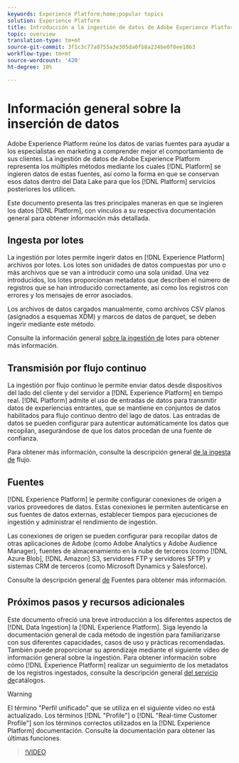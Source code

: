 ```yaml
---
keywords: Experience Platform;home;popular topics
solution: Experience Platform
title: Introducción a la ingestión de datos de Adobe Experience Platform
topic: overview
translation-type: tm+mt
source-git-commit: 3f1c3c77a0755a3e305da0fb8a234be0f0ee1863
workflow-type: tm+mt
source-wordcount: '420'
ht-degree: 10%

---
```



# Información general sobre la inserción de datos

Adobe Experience Platform reúne los datos de varias fuentes para ayudar a los especialistas en marketing a comprender mejor el comportamiento de sus clientes. La ingestión de datos de Adobe Experience Platform representa los múltiples métodos mediante los cuales [!DNL Platform] se ingieren datos de estas fuentes, así como la forma en que se conservan esos datos dentro del Data Lake para que los [!DNL Platform] servicios posteriores los utilicen.

Este documento presenta las tres principales maneras en que se ingieren los datos [!DNL Platform], con vínculos a su respectiva documentación general para obtener información más detallada.

## Ingesta por lotes

La ingestión por lotes permite ingerir datos en [!DNL Experience Platform] archivos por lotes. Los lotes son unidades de datos compuestas por uno o más archivos que se van a introducir como una sola unidad. Una vez introducidos, los lotes proporcionan metadatos que describen el número de registros que se han introducido correctamente, así como los registros con errores y los mensajes de error asociados.

Los archivos de datos cargados manualmente, como archivos CSV planos (asignados a esquemas XDM) y marcos de datos de parquet, se deben ingerir mediante este método.

Consulte la información general [sobre la ingestión de](./batch-ingestion/overview.md) lotes para obtener más información.

## Transmisión por flujo continuo

La ingestión por flujo continuo le permite enviar datos desde dispositivos del lado del cliente y del servidor a [!DNL Experience Platform] en tiempo real. [!DNL Platform] admite el uso de entradas de datos para transmitir datos de experiencias entrantes, que se mantiene en conjuntos de datos habilitados para flujo continuo dentro del lago de datos. Las entradas de datos se pueden configurar para autenticar automáticamente los datos que recopilan, asegurándose de que los datos procedan de una fuente de confianza.

Para obtener más información, consulte la descripción general [de la ingesta de](./streaming-ingestion/overview.md) flujo.

## Fuentes

[!DNL Experience Platform] le permite configurar conexiones de origen a varios proveedores de datos. Estas conexiones le permiten autenticarse en sus fuentes de datos externas, establecer tiempos para ejecuciones de ingestión y administrar el rendimiento de ingestión.

Las conexiones de origen se pueden configurar para recopilar datos de otras aplicaciones de Adobe (como Adobe Analytics y Adobe Audience Manager), fuentes de almacenamiento en la nube de terceros (como [!DNL Azure Blob], [!DNL Amazon] S3, servidores FTP y servidores SFTP) y sistemas CRM de terceros (como Microsoft Dynamics y Salesforce).

Consulte la descripción general [de](../sources/home.md) Fuentes para obtener más información.

## Próximos pasos y recursos adicionales

Este documento ofreció una breve introducción a los diferentes aspectos de [!DNL Data Ingestion] la [!DNL Experience Platform]. Siga leyendo la documentación general de cada método de ingestión para familiarizarse con sus diferentes capacidades, casos de uso y prácticas recomendadas. También puede proporcionar su aprendizaje mediante el siguiente vídeo de información general sobre la ingestión. Para obtener información sobre cómo [!DNL Experience Platform] realizar un seguimiento de los metadatos de los registros ingestados, consulte la descripción general [del servicio de](../catalog/home.md)catálogos.

>[!WARNING]
>
> El término &quot;Perfil unificado&quot; que se utiliza en el siguiente vídeo no está actualizado. Los términos [!DNL "Profile"] o [!DNL "Real-time Customer Profile"] son los términos correctos utilizados en la [!DNL Experience Platform] documentación. Consulte la documentación para obtener las últimas funciones.

>[!VIDEO](https://video.tv.adobe.com/v/27106?quality=12&learn=on)